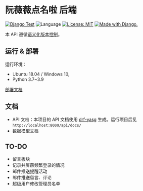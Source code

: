 # 阮薇薇点名啦 后端


[![Django Test](https://github.com/uestc-msc/uestcmsc_webapp_backend/actions/workflows/django-test.yml/badge.svg)](https://github.com/uestc-msc/uestcmsc_webapp_backend/actions/workflows/django-test.yml)
![Language](https://img.shields.io/badge/Python-3.7~3.9-blue.svg)
[![License: MIT](https://img.shields.io/badge/License-MIT-yellow.svg)](https://opensource.org/licenses/MIT)
<a href="http://www.djangoproject.com/"><img src="https://www.djangoproject.com/m/img/badges/djangomade124x25.gif" border="0" alt="Made with Django." title="Made with Django." /></a>


本 API 遵循[语义化版本控制](https://semver.org/lang/zh-CN/)。

## 运行 & 部署

运行环境：

* Ubuntu 18.04 / Windows 10, 
* Python 3.7~3.9

[部署文档](docs/deploy/deploy.md)

## 文档

* API 文档：本项目的 API 文档使用 [drf-yasg](https://github.com/axnsan12/drf-yasg/) 生成。运行项目后见 `http://localhost:8000/api/docs/`
* [数据模型文档](docs/models.md)

## TO-DO

* 留言板块
* 记录并屏蔽频繁登录的情况
* 邮件推送提醒活动
* 邮件推送留言、评论
* 超级用户修改管理员名单
